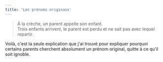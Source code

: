 ```yaml
---
title: 'Les prénoms originaux'
---
```


> À la crèche, un parent appelle son enfant.  
> Trois enfants arrivent, le parent est perdu et ne sait pas avec lequel
> repartir.

Voilà, c'est la seule explication que j'ai trouvé pour expliquer pourquoi
certains parents cherchent absolument un prénom original, quitte à ce qu'il soit
ignoble.

